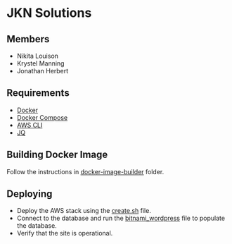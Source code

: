 # JKN Solutions

## Members
- Nikita Louison
- Krystel Manning
- Jonathan Herbert

## Requirements
- [Docker](https://www.docker.com/)
- [Docker Compose](https://docs.docker.com/compose/)
- [AWS CLI](https://aws.amazon.com/cli/)
- [JQ](https://stedolan.github.io/jq/)

## Building Docker Image
Follow the instructions in [docker-image-builder](docker-image-builder) folder.

## Deploying
- Deploy the AWS stack using the [create.sh](create.sh) file.
- Connect to the database and run the [bitnami_wordpress](bitnami_wordpress.sql) file to populate the database.
- Verify that the site is operational.
